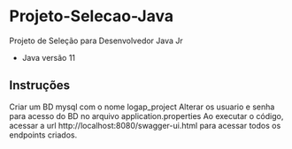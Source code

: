 # Projeto-Selecao-Java
Projeto de Seleção para Desenvolvedor Java Jr

- Java versão 11

## Instruções ##

Criar um BD mysql com o nome logap_project
Alterar os usuario e senha para acesso do BD no arquivo application.properties
Ao executar o código, acessar a url http://localhost:8080/swagger-ui.html para acessar todos os endpoints criados.
